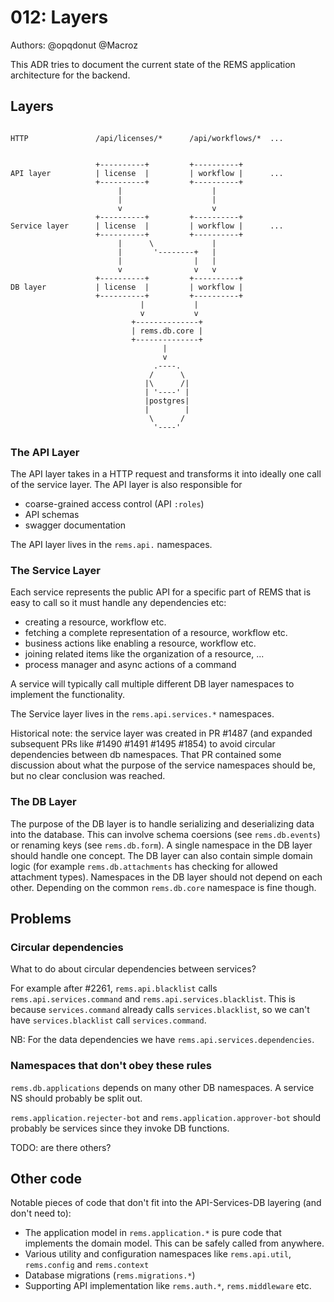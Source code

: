 # 012: Layers

Authors: @opqdonut @Macroz

This ADR tries to document the current state of the REMS application
architecture for the backend.

## Layers

```

HTTP               /api/licenses/*      /api/workflows/*  ...


                   +----------+         +----------+
API layer          | license  |         | workflow |      ...
                   +----------+         +----------+
                        |                    |
                        |                    |
                        v                    v
                   +----------+         +----------+
Service layer      | license  |         | workflow |      ...
                   +----------+         +----------+
                        |      \             |
                        |       '--------+   |
                        |                |   |
                        v                v   v
                   +----------+         +----------+
DB layer           | license  |         | workflow |
                   +----------+         +----------+
                             |           |
                             v           v
                           +--------------+
                           | rems.db.core |
                           +--------------+
                                  |
                                  v
                                .----.
                               /      \
                              |\      /|
                              | '----' |
                              |postgres|
                              |        |
                               \      /
                                '----'
```

### The API Layer

The API layer takes in a HTTP request and transforms it into ideally
one call of the service layer. The API layer is also responsible for
- coarse-grained access control (API `:roles`)
- API schemas
- swagger documentation

The API layer lives in the `rems.api.` namespaces.

### The Service Layer

Each service represents the public API for a specific part of REMS that is easy to call
so it must handle any dependencies etc:
- creating a resource, workflow etc.
- fetching a complete representation of a resource, workflow etc.
- business actions like enabling a resource, workflow etc.
- joining related items like the organization of a resource, ...
- process manager and async actions of a command

A service will typically call multiple different DB layer namespaces
to implement the functionality.

The Service layer lives in the `rems.api.services.*` namespaces.

Historical note: the service layer was created in PR #1487 (and
expanded subsequent PRs like #1490 #1491 #1495 #1854) to avoid
circular dependencies between db namespaces. That PR contained some
discussion about what the purpose of the service namespaces should be,
but no clear conclusion was reached.

### The DB Layer

The purpose of the DB layer is to handle serializing and deserializing
data into the database. This can involve schema coersions (see
`rems.db.events`) or renaming keys (see `rems.db.form`). A single
namespace in the DB layer should handle one concept. The DB layer can
also contain simple domain logic (for example `rems.db.attachments`
has checking for allowed attachment types). Namespaces in the DB layer
should not depend on each other. Depending on the common
`rems.db.core` namespace is fine though.

## Problems

### Circular dependencies

What to do about circular dependencies between services?

For example after #2261, `rems.api.blacklist` calls
`rems.api.services.command` and `rems.api.services.blacklist`. This is
because `services.command` already calls `services.blacklist`, so we
can't have `services.blacklist` call `services.command`.

NB: For the data dependencies we have `rems.api.services.dependencies`.

### Namespaces that don't obey these rules

`rems.db.applications` depends on many other DB namespaces. A service NS should probably be split out.

`rems.application.rejecter-bot` and `rems.application.approver-bot`
should probably be services since they invoke DB functions.

TODO: are there others?

## Other code

Notable pieces of code that don't fit into the API-Services-DB layering (and don't need to):

- The application model in `rems.application.*` is pure code that
  implements the domain model. This can be safely called from
  anywhere.
- Various utility and configuration namespaces like `rems.api.util`,
  `rems.config` and `rems.context`
- Database migrations (`rems.migrations.*`)
- Supporting API implementation like `rems.auth.*`, `rems.middleware`
  etc.
